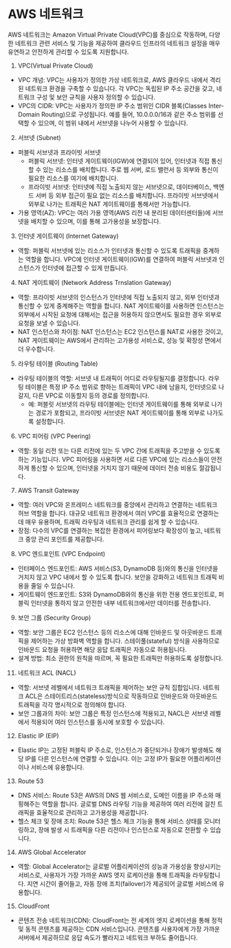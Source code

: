 # AWS 네트워크

AWS 네트워크는 Amazon Virtual Private Cloud(VPC)를 중심으로 작동하며, 다양한 네트워크 관련 서비스 및 기능을 제공하여 클라우드 인프라의 네트워크 설정을 매우 유연하고 안전하게 관리할 수 있도록 지원합니다.

1. VPC(Virtual Private Cloud)

- VPC 개념: VPC는 사용자가 정의한 가상 네트워크로, AWS 클라우드 내에서 격리된 네트워크 환경을 구축할 수 있습니다. 각 VPC는 독립된 IP 주소 공간을 갖고, 네트워크 구성 및 보안 규칙을 사용자 정의할 수 있습니다.
- VPC의 CIDR: VPC는 사용자가 정의한 IP 주소 범위인 CIDR 블록(Classes Inter-Domain Routing)으로 구성됩니다. 예를 들어, 10.0.0.0/16과 같은 주소 범위를 선택할 수 있으며, 이 범위 내에서 서브넷을 나누어 사용할 수 있습니다.

2. 서브넷 (Subnet)

- 퍼블릭 서브넷과 프라이빗 서브넷
  - 퍼블릭 서브넷: 인터넷 게이트웨이(IGW)에 연결되어 있어, 인터넷과 직접 통신할 수 있는 리소스를 배치합니다. 주로 웹 서버, 로드 밸런서 등 외부와 통신이 필요한 리소스를 여기에 배치합니다.
  - 프라이빗 서브넷: 인터넷에 직접 노출되지 않는 서브넷으로, 데이터베이스, 백엔드 서버 등 외부 접근이 필요 없는 리소스를 배치합니다. 프라이빗 서브넷에서 외부로 나가는 트래픽은 NAT 게이트웨이를 통해서만 가능합니다.
- 가용 영역(AZ): VPC는 여러 가용 영역(AWS 리전 내 분리된 데이터센터들)에 서브넷을 배치할 수 있으며, 이를 통해 고가용성을 보장합니다.

3. 인터넷 게이트웨이 (Internet Gateway)

- 역할: 퍼블릭 서브넷에 있는 리소스가 인터넷과 통신할 수 있도록 트래픽을 중계하는 역할을 합니다. VPC에 인터넷 게이트웨이(IGW)를 연결하여 퍼블릭 서브넷과 인스턴스가 인터넷에 접근할 수 있게 만듭니다.

4. NAT 게이트웨이 (Network Address Trnslation Gateway)

- 역할: 프라이빗 서브넷의 인스턴스가 인터넷에 직접 노출되지 않고, 외부 인터넷과 통신할 수 있게 중계해주는 역할을 합니다. NAT 게이트웨이를 사용하면 인스턴스는 외부에서 시작된 요청에 대해서는 접근을 허용하지 않으면서도 필요한 경우 외부로 요청을 보낼 수 있습니다.
- NAT 인스턴스와 차이점: NAT 인스턴스는 EC2 인스턴스를 NAT로 사용한 것이고, NAT 게이트웨이는 AWS에서 관리하는 고가용성 서비스로, 성능 및 확장성 면에서 더 우수합니다.

5. 라우팅 테이블 (Routing Table)

- 라우팅 테이블의 역할: 서브넷 내 트래픽이 어디로 라우팅될지를 결정합니다. 라우팅 테이블은 특정 IP 주소 범위로 향하는 트래픽이 VPC 내에 남을지, 인터넷으로 나갈지, 다른 VPC로 이동할지 등의 경로를 정의합니다.
  - 예: 퍼블릿 서브넷의 라우팅 테이블에는 인터넷 게이트웨이를 통해 외부로 나가는 경로가 포함되고, 프라이빗 서브넷은 NAT 게이트웨이를 통해 외부로 나가도록 설정합니다.

6. VPC 피어링 (VPC Peering)

- 역할: 동일 리전 또는 다른 리전에 있는 두 VPC 간에 트래픽을 주고받을 수 있도록 하는 기능입니다. VPC 피어링을 사용하면 서로 다른 VPC에 있는 리소스들이 안전하게 통신할 수 있으며, 인터넷을 거치지 않기 때문에 데이터 전송 비용도 절감됩니다.

7. AWS Transit Gateway

- 역할: 여러 VPC와 온프레미스 네트워크를 중앙에서 관리하고 연결하는 네트워크 허브 역할을 합니다. 대규모 네트워크 환경에서 여러 VPC를 효율적으로 연결하는 데 매우 유용하며, 트래픽 라우팅과 네트워크 관리를 쉽게 할 수 있습니다.
- 장점: 다수의 VPC를 연결하는 복잡한 환경에서 피어링보다 확장성이 높고, 네트워크 중앙 관리 포인트를 제공합니다.

8. VPC 엔드포인트 (VPC Endpoint)

- 인터페이스 엔드포인트: AWS 서비스(S3, DynamoDB 등)와의 통신을 인터넷을 거치지 않고 VPC 내에서 할 수 있도록 합니다. 보안을 강화하고 네트워크 트래픽 비용을 줄일 수 있습니다.
- 게이트웨이 엔드포인트: S3와 DynamoDB와의 통신을 위한 전용 엔드포인트로, 퍼블릭 인터넷을 통하지 않고 안전한 내부 네트워크에서만 데이터를 전송합니다.

9. 보안 그룹 (Security Group)

- 역할: 보안 그룹은 EC2 인스턴스 등의 리소스에 대해 인바운드 및 아웃바운드 트래픽을 제어하는 가상 방화벽 역할을 합니다. 스테이풀(stateful) 방식을 사용하므로 인바운드 요청을 허용하면 해당 응답 트래픽은 자동으로 허용됩니다.
- 설계 방법: 최소 권한의 원칙을 따르며, 꼭 필요한 트래픽만 허용하도록 설정합니다.

11. 네트워크 ACL (NACL)

- 역할: 서브넷 레벨에서 네트워크 트래픽을 제어하는 보안 규칙 집합입니다. 네트워크 ACL은 스테이트리스(stateless)방식으로 작동하므로 인바운드와 아웃바운드 트래픽을 각각 명시적으로 정의해야 합니다.
- 보안 그룹과의 차이: 보안 그룹은 특정 인스턴스에 적용되고, NACL은 서브넷 레벨에서 적용되어 여러 인스턴스를 동시에 보호할 수 있습니다.

12. Elastic IP (EIP)

- Elastic IP는 고정된 퍼블릭 IP 주소로, 인스턴스가 중단되거나 장애가 발생해도 해당 IP를 다른 인스턴스에 연결할 수 있습니다. 이는 고정 IP가 필요한 어플리케이션이나 서비스에 유용합니다.

13. Route 53

- DNS 서비스: Route 53은 AWS의 DNS 웹 서비스로, 도메인 이름을 IP 주소와 매핑해주는 역할을 합니다. 글로벌 DNS 라우팅 기능을 제공하여 여러 리전에 걸친 트래픽을 효율적으로 관리하고 고가용성을 제공합니다.
- 헬스 체크 및 장애 조치: Route 53은 헬스 체크 기능을 통해 서비스 상태를 모니터링하고, 장애 발생 시 트래픽을 다른 리전이나 인스턴스로 자동으로 전환할 수 있습니다.

14. AWS Global Accelerator

- 역할: Global Accelerator는 글로벌 어플리케이션의 성능과 가용성을 향상시키는 서비스로, 사용자가 가장 가까운 AWS 엣지 로케이션을 통해 트래픽을 라우팅합니다. 지연 시간이 줄어들고, 자동 장애 조치(failover)가 제공되어 글로벌 서비스에 유용합니다.

15. CloudFront

- 콘텐츠 전송 네트워크(CDN): CloudFront는 전 세계의 엣지 로케이션을 통해 정적 및 동적 콘텐츠를 제공하는 CDN 서비스입니다. 콘텐츠를 사용자에게 가장 가까운 서버에서 제공하므로 응답 속도가 빨라지고 네트워크 부하도 줄어듭니다.

